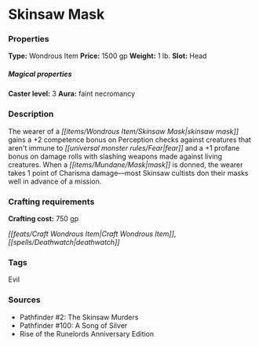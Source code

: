 ﻿---
Title: "Skinsaw Mask"
Type: "Wondrous Item"
Price: "1500 gp"
Weight: "1 lb."
Slot: "Head"
Caster level: "3"
Aura: "faint necromancy"
Description: |
  "The wearer of a skinsaw mask gains a +2 competence bonus on Perception checks against creatures that aren't immune to fear and a +1 profane bonus on damage rolls with slashing weapons made against living creatures. When a mask is donned, the wearer takes 1 point of Charisma damage—most Skinsaw cultists don their masks well in advance of a mission."
Crafting cost: "750 gp"
Sources: "['Pathfinder #2: The Skinsaw Murders', 'Pathfinder #100: A Song of Silver', 'Rise of the Runelords Anniversary Edition']"
---

# Skinsaw Mask

### Properties

**Type:** Wondrous Item **Price:** 1500 gp **Weight:** 1 lb. **Slot:** Head

##### Magical properties

**Caster level:** 3 **Aura:** faint necromancy

### Description

The wearer of a _[[items/Wondrous Item/Skinsaw Mask|skinsaw mask]]_ gains a +2 competence bonus on Perception checks against creatures that aren't immune to _[[universal monster rules/Fear|fear]]_ and a +1 profane bonus on damage rolls with slashing weapons made against living creatures. When a _[[items/Mundane/Mask|mask]]_ is donned, the wearer takes 1 point of Charisma damage—most Skinsaw cultists don their masks well in advance of a mission.

### Crafting requirements

**Crafting cost:** 750 gp

_[[feats/Craft Wondrous Item|Craft Wondrous Item]]_, _[[spells/Deathwatch|deathwatch]]_

### Tags

Evil

### Sources

* Pathfinder #2: The Skinsaw Murders
* Pathfinder #100: A Song of Silver
* Rise of the Runelords Anniversary Edition